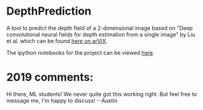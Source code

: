 # DepthPrediction
A tool to predict the depth field of a 2-dimensional image based on 
"Deep convolutional neural fields for depth estimation from a single image" by Liu et al.
which can be found [here on arViX](http://arxiv.org/abs/1411.6387).

The ipython notebooks for the project can be viewed [here](http://nbviewer.ipython.org/github/asousa/DepthPrediction/tree/master/).


# 2019 comments:
Hi there, ML students! We never quite got this working right. But feel free to message me, I'm happy to discuss! --Austin
